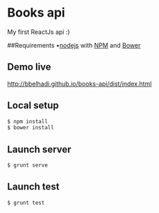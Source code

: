 # Books api
My first ReactJs api :)

##Requirements 
•[nodejs](http://node.org/) with [NPM](https://www.npmjs.org/)
and [Bower](http://bower.io/#install-bower) 

## Demo live
http://bbelhadi.github.io/books-api/dist/index.html

## Local setup
```bash
$ npm install
$ bower install
```

## Launch server
```bash
$ grunt serve
```

## Launch test
```bash
$ grunt test
```
